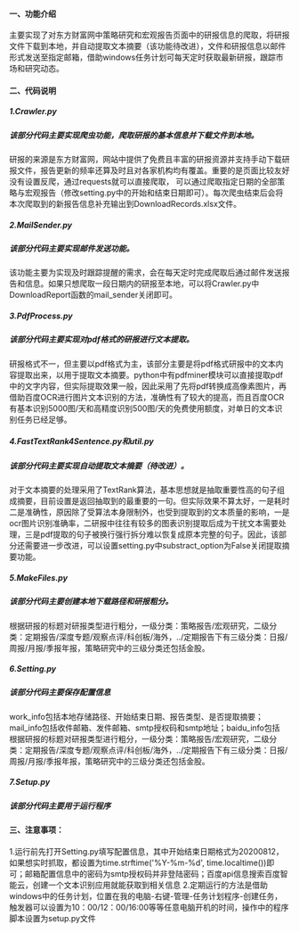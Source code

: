 #### 一、功能介绍
  主要实现了对东方财富网中策略研究和宏观报告页面中的研报信息的爬取，将研报文件下载到本地，并自动提取文本摘要（该功能待改进），文件和研报信息以邮件形式发送至指定邮箱，借助windows任务计划可每天定时获取最新研报，跟踪市场和研究动态。
  
#### 二、代码说明
##### 1.Crawler.py
##### 该部分代码主要实现爬虫功能，爬取研报的基本信息并下载文件到本地。
  研报的来源是东方财富网，网站中提供了免费且丰富的研报资源并支持手动下载研报文件，报告更新的频率还算及时且对各家机构均有覆盖。重要的是页面比较友好没有设置反爬，通过requests就可以直接爬取，
可以通过爬取指定日期的全部策略与宏观报告（修改setting.py中的开始和结束日期即可）。每次爬虫结束后会将本次爬取到的新报告信息补充输出到DownloadRecords.xlsx文件。
##### 2.MailSender.py
##### 该部分代码主要实现邮件发送功能。
  该功能主要为实现及时跟踪提醒的需求，会在每天定时完成爬取后通过邮件发送报告和信息。如果只想爬取一段日期内的研报至本地，可以将Crawler.py中DownloadReport函数的mail_sender关闭即可。
##### 3.PdfProcess.py
##### 该部分代码主要实现对pdf格式的研报进行文本提取。
  研报格式不一，但主要以pdf格式为主，该部分主要是将pdf格式研报中的文本内容提取出来，以用于提取文本摘要。python中有pdfminer模块可以直接提取pdf中的文字内容，但实际提取效果一般，因此采用了先将pdf转换成高像素图片，再借助百度OCR进行图片文本识别的方法，准确性有了较大的提高，而且百度OCR有基本识别5000图/天和高精度识别500图/天的免费使用额度，对单日的文本识别任务已经足够。
##### 4.FastTextRank4Sentence.py和util.py
##### 该部分代码主要实现自动提取文本摘要（待改进）。
  对于文本摘要的处理采用了TextRank算法，基本思想就是抽取重要性高的句子组成摘要，目前设置是返回抽取到的最重要的一句。但实际效果不算太好，一是耗时二是准确性，原因除了受算法本身限制外，也受到提取到的文本质量的影响，一是ocr图片识别准确率，二研报中往往有较多的图表识别提取后成为干扰文本需要处理，三是pdf提取的句子被换行强行拆分难以恢复成原本完整的句子。因此，该部分还需要进一步改进，可以设置setting.py中substract_option为False关闭提取摘要功能。
##### 5.MakeFiles.py
##### 该部分代码主要创建本地下载路径和研报粗分。
  根据研报的标题对研报类型进行粗分，一级分类：策略报告/宏观研究，二级分类：定期报告/深度专题/观察点评/科创板/海外，../定期报告下有三级分类：日报/周报/月报/季报年报，策略研究中的三级分类还包括金股。
##### 6.Setting.py
##### 该部分代码主要保存配置信息
  work_info包括本地存储路径、开始结束日期、报告类型、是否提取摘要；mail_info包括收件邮箱、发件邮箱、smtp授权码和smtp地址；baidu_info包括
  根据研报的标题对研报类型进行粗分，一级分类：策略报告/宏观研究，二级分类：定期报告/深度专题/观察点评/科创板/海外，../定期报告下有三级分类：日报/周报/月报/季报年报，策略研究中的三级分类还包括金股。
##### 7.Setup.py
##### 该部分代码主要用于运行程序

#### 三、注意事项：
1.运行前先打开Setting.py填写配置信息，其中开始结束日期格式为20200812，如果想实时抓取，都设置为time.strftime('%Y-%m-%d', time.localtime())即可；邮箱配置信息中的密码为smtp授权码并非登陆密码；百度api信息搜索百度智能云，创建一个文本识别应用就能获取到相关信息
2.定期运行的方法是借助windows中的任务计划，位置在我的电脑-右键-管理-任务计划程序-创建任务，触发器可以设置为10：00/12：00/16:00等等任意电脑开机的时间，操作中的程序脚本设置为setup.py文件
